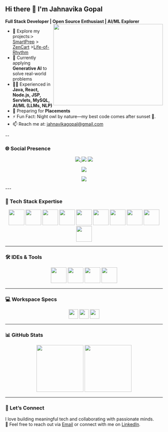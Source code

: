 ## Hi there 👋 I'm Jahnavika Gopal  

**Full Stack Developer | Open Source Enthusiast | AI/ML Explorer**  
<img align="right" width="350" height="260" src="https://i.pinimg.com/originals/47/f0/34/47f0342cec72b800463bf003eac1257e.gif">

- 🔭 Explore my projects:> [SmartPrep](https://github.com/JahnavikaGopalbvrith/SmartPrep-Adaptive-Learning-with-LLM-Natural-Language-Processing) > [ZenCart](https://github.com/JahnavikaGopalbvrith/ZenCart-a-gift-shopping-website)  >[Life-of-Rhythm](https://github.com/JahnavikaGopalbvrith/Life-of-Rhythms)
- 🌱 Currently applying **Generative AI** to solve real-world problems  
- 👩‍💻 Experienced in **Java, React, Node.js, JSP, Servlets, MySQL, AI/ML (LLMs, NLP)**  
- 🎯 Preparing for **Placements**  
- ⚡ Fun Fact:  Night owl by nature—my best code comes after sunset 🌙.
- 📫 Reach me at: [jahnavikagopal@gmail.com](mailto:jahnavikagopal@gmail.com)  



--
### 🌐 Social Presence  
<p align="center">
  <a href="https://www.linkedin.com/in/jahnavika-gopal-600576259/">
    <img src="https://img.shields.io/badge/LinkedIn-Jahnavika%20Gopal-0077B5?style=for-the-badge&logo=linkedin&logoColor=white"/>
  </a>
  <img src="https://img.shields.io/badge/Followers-833-blue?style=for-the-badge&logo=linkedin&logoColor=white"/>
  <img src="https://img.shields.io/badge/Connections-500%2B-blue?style=for-the-badge&logo=linkedin&logoColor=white"/>
</p>

<p align="center">
  <a href="https://leetcode.com/u/Jahnavika-09/">
    <img src="https://img.shields.io/badge/LeetCode-Jahnavika-FFA116?style=for-the-badge&logo=leetcode&logoColor=white"/>
</a>
</p>
<p align="center">
  <a href="https://leetcode.com/u/Jahnavika-09/">
    <img src="https://leetcard.jacoblin.cool/Jahnavika-09?ext=contest&theme=dark" />
  </a>
</p>
---



### 🚀 Tech Stack Expertise  
<p align="center">
  <img height="50" src="https://img.icons8.com/color/48/python.png"/>
  <img height="50" src="https://img.icons8.com/color/48/java-coffee-cup-logo.png"/>
  <img height="50" src="https://img.icons8.com/color/48/c-plus-plus-logo.png"/>
  <img height="50" src="https://img.icons8.com/color/48/html-5.png"/>
  <img height="50" src="https://img.icons8.com/color/48/css3.png"/>
  <img height="50" src="https://img.icons8.com/color/48/javascript.png"/>
  <img height="50" src="https://img.icons8.com/color/48/react-native.png"/>
  <img height="50" src="https://img.icons8.com/color/48/nodejs.png"/>
  <img height="50" src="https://img.icons8.com/color/48/spring-logo.png"/>
  <img height="50" src="https://img.icons8.com/color/48/mysql-logo.png"/>

</p>

---

### 🛠️ IDEs & Tools  
<p align="center">
  <img height="50" src="https://img.icons8.com/color/48/visual-studio-code-2019.png"/>
  <img height="50" src="https://img.icons8.com/officel/480/java-eclipse.png"/>
  <img height="50" src="https://img.icons8.com/color/48/git.png"/>
  <img height="50" src="https://img.icons8.com/color/48/github.png"/>

</p>

---

### 💻 Workspace Specs  
<p align="center">
  <img height="30" src="https://img.shields.io/badge/Windows-10/11-0078D6?style=for-the-badge&logo=windows&logoColor=white"/>
  <img height="30" src="https://img.shields.io/badge/AMD-Ryzen_5_4600H-ED1C24?style=for-the-badge&logo=amd&logoColor=white"/>
  <img height="30" src="https://img.shields.io/badge/NVIDIA-GTX1650-76B900?style=for-the-badge&logo=nvidia&logoColor=white"/>
</p>

---

### 📊 GitHub Stats  
<p align="center">
  <img src="https://github-readme-stats.vercel.app/api?username=JahnavikaGopalbvrith&theme=radical&show_icons=true&hide_border=false" height="150"/>
  <img src="https://streak-stats.demolab.com/?user=JahnavikaGopalbvrith&theme=radical&hide_border=false" height="150"/>
</p>



---


### 🙌 Let’s Connect  
I love building meaningful tech and collaborating with passionate minds.  
💌 Feel free to reach out via [Email](mailto:jahnavikagopal@gmail.com) or connect with me on [LinkedIn](https://www.linkedin.com/in/jahnavika-gopal-600576259/).
